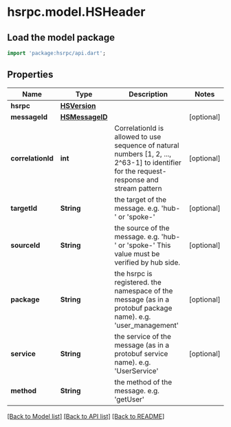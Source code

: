 # hsrpc.model.HSHeader

## Load the model package
```dart
import 'package:hsrpc/api.dart';
```

## Properties
Name | Type | Description | Notes
------------ | ------------- | ------------- | -------------
**hsrpc** | [**HSVersion**](HSVersion.md) |  | 
**messageId** | [**HSMessageID**](HSMessageID.md) |  | [optional] 
**correlationId** | **int** | CorrelationId is allowed to use sequence of natural numbers [1, 2, ..., 2^63-1] to identifier for the request-response and stream pattern | [optional] 
**targetId** | **String** | the target of the message. e.g. 'hub-<id>' or 'spoke-<id>' | [optional] 
**sourceId** | **String** | the source of the message. e.g. 'hub-<id>' or 'spoke-<id>' This value must be verified by hub side. | [optional] 
**package** | **String** | the hsrpc is registered. the namespace of the message (as in a protobuf package name). e.g. 'user_management' | [optional] 
**service** | **String** | the service of the message (as in a protobuf service name). e.g. 'UserService' | [optional] 
**method** | **String** | the method of the message. e.g. 'getUser' | 

[[Back to Model list]](../README.md#documentation-for-models) [[Back to API list]](../README.md#documentation-for-api-endpoints) [[Back to README]](../README.md)


